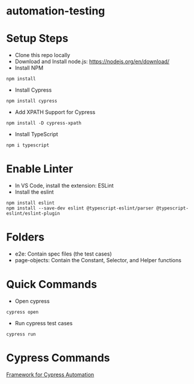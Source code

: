 # automation-testing

# Setup Steps
- Clone this repo locally
- Download and Install node.js: https://nodejs.org/en/download/
- Install NPM
```
npm install
```
- Install Cypress
```
npm install cypress
```
- Add XPATH Support for Cypress

```
npm install -D cypress-xpath
```
- Install TypeScript

```
npm i typescript
```

# Enable Linter
- In VS Code, install the extension: ESLint
- Install the eslint

```
npm install eslint
npm install --save-dev eslint @typescript-eslint/parser @typescript-eslint/eslint-plugin
```

# Folders
- e2e: Contain spec files (the test cases)
- page-objects: Contain the Constant, Selector, and Helper functions

# Quick Commands
- Open cypress

```
cypress open
```
- Run cypress test cases

```
cypress run
```

# Cypress Commands
[Framework for Cypress Automation](https://docs.cypress.io/api/table-of-contents)